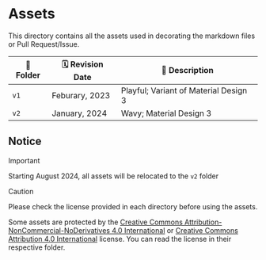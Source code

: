 # Assets
This directory contains all the assets used in decorating the markdown files or Pull Request/Issue.

| 📁 Folder | 🗓️ Revision Date | 📜 Description               |
| --------- | ---------------- | ---------------------------- |
| `v1`      | Feburary, 2023   | Playful; Variant of Material Design 3 |
| `v2`      | January, 2024    | Wavy; Material Design 3            |

## Notice

> [!IMPORTANT]
> Starting August 2024, all assets will be relocated to the `v2` folder

> [!CAUTION]
> Please check the license provided in each directory before using the assets.

Some assets are protected by the [Creative Commons Attribution-NonCommercial-NoDerivatives 4.0 International](https://creativecommons.org/licenses/by-nc-nd/4.0/) or [Creative Commons Attribution 4.0 International](https://creativecommons.org/licenses/by/4.0/) license. You can read the license in their respective folder.
